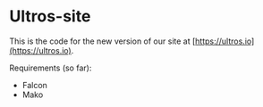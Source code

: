 Ultros-site
===========

This is the code for the new version of our site at 
[https://ultros.io](https://ultros.io).

Requirements (so far):
* Falcon
* Mako
